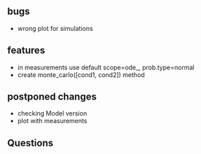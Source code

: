 ## bugs

- wrong plot for simulations

## features

- in measurements use default scope=ode_, prob.type=normal
- create monte_carlo([cond1, cond2]) method

## postponed changes

- checking Model version
- plot with measurements

## Questions
